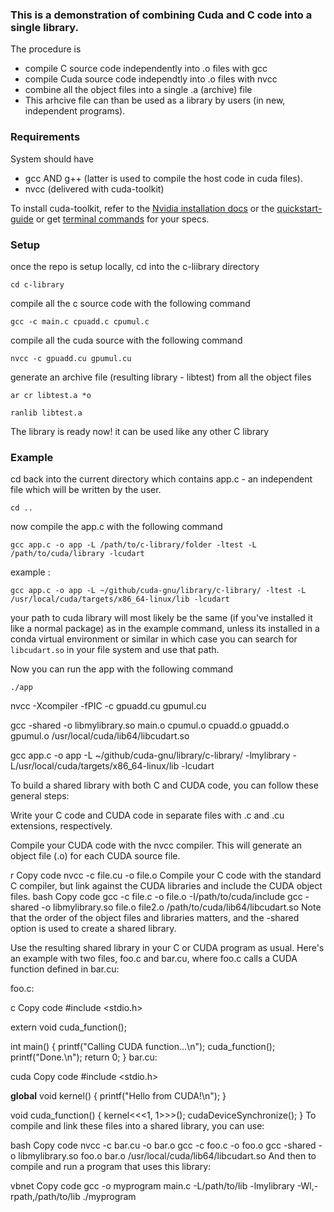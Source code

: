 ### This is a demonstration of combining Cuda and C code into a single library.

The procedure is 

- compile C source code independently into .o files with gcc
- compile Cuda source code independtly into .o files with nvcc
- combine all the object files into a single .a (archive) file
- This arhcive file can than be used as a library by users (in new, independent programs).

### Requirements

System should have 

- gcc AND g++ (latter is used to compile the host code in cuda files).
- nvcc (delivered with cuda-toolkit)


To install cuda-toolkit, refer to the [Nvidia installation docs](https://docs.nvidia.com/cuda/cuda-installation-guide-linux/index.html) or the [quickstart-guide](https://docs.nvidia.com/cuda/cuda-quick-start-guide/index.html#linux) or get [terminal commands](https://developer.nvidia.com/cuda-downloads) for your specs.


### Setup

once the repo is setup locally, cd into the c-liibrary directory

`cd c-library`

compile all the c source code with the following command

`gcc -c main.c cpuadd.c cpumul.c`

compile all the cuda source with the following command

`nvcc -c gpuadd.cu gpumul.cu`

generate an archive file (resulting library - libtest) from all the object files

`ar cr libtest.a *o`

`ranlib libtest.a`

The library is ready now! it can be used like any other C library

### Example

cd back into the current directory which contains app.c - an independent file which will be written by the user.

`cd ..`

now compile the app.c with the following command 

`gcc app.c -o app -L /path/to/c-library/folder -ltest -L /path/to/cuda/library -lcudart`

example : 

`gcc app.c -o app -L ~/github/cuda-gnu/library/c-library/ -ltest -L /usr/local/cuda/targets/x86_64-linux/lib -lcudart`

your path to cuda library will most likely be the same (if you've installed it like a normal package) as in the example command, unless its installed in a conda virtual environment or similar in which case you can search for `libcudart.so` in your file system and use that path.

Now you can run the app with the following command

`./app`



 nvcc -Xcompiler -fPIC -c gpuadd.cu gpumul.cu


 gcc -shared -o libmylibrary.so main.o cpumul.o cpuadd.o gpuadd.o gpumul.o /usr/local/cuda/lib64/libcudart.so

 

 gcc app.c -o app -L ~/github/cuda-gnu/library/c-library/ -lmylibrary -L/usr/local/cuda/targets/x86_64-linux/lib -lcudart













 To build a shared library with both C and CUDA code, you can follow these general steps:

Write your C code and CUDA code in separate files with .c and .cu extensions, respectively.

Compile your CUDA code with the nvcc compiler. This will generate an object file (.o) for each CUDA source file.

r
Copy code
nvcc -c file.cu -o file.o
Compile your C code with the standard C compiler, but link against the CUDA libraries and include the CUDA object files.
bash
Copy code
gcc -c file.c -o file.o -I/path/to/cuda/include
gcc -shared -o libmylibrary.so file.o file2.o /path/to/cuda/lib64/libcudart.so
Note that the order of the object files and libraries matters, and the -shared option is used to create a shared library.

Use the resulting shared library in your C or CUDA program as usual.
Here's an example with two files, foo.c and bar.cu, where foo.c calls a CUDA function defined in bar.cu:

foo.c:

c
Copy code
#include <stdio.h>

extern void cuda_function();

int main() {
    printf("Calling CUDA function...\n");
    cuda_function();
    printf("Done.\n");
    return 0;
}
bar.cu:

cuda
Copy code
#include <stdio.h>

__global__ void kernel() {
    printf("Hello from CUDA!\n");
}

void cuda_function() {
    kernel<<<1, 1>>>();
    cudaDeviceSynchronize();
}
To compile and link these files into a shared library, you can use:

bash
Copy code
nvcc -c bar.cu -o bar.o
gcc -c foo.c -o foo.o
gcc -shared -o libmylibrary.so foo.o bar.o /usr/local/cuda/lib64/libcudart.so
And then to compile and run a program that uses this library:

vbnet
Copy code
gcc -o myprogram main.c -L/path/to/lib -lmylibrary -Wl,-rpath,/path/to/lib
./myprogram
